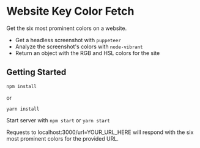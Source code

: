 # Website Key Color Fetch

Get the six most prominent colors on a website.

- Get a headless screenshot with `puppeteer`
- Analyze the screenshot's colors with `node-vibrant`
- Return an object with the RGB and HSL colors for the site

## Getting Started
`npm install`

or

`yarn install`

Start server with `npm start` or `yarn start`

Requests to localhost:3000/url=YOUR_URL_HERE will respond with the six most prominent colors for the provided URL.